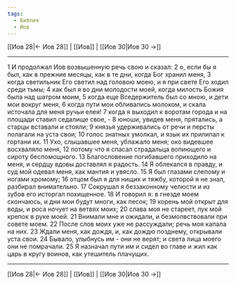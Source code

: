```yaml
---
tags:
  - Библия
  - Иов
---
```

[[Иов 28|← Иов 28]] | [[Иов]] | [[Иов 30|Иов 30 →]]

---
1 И продолжал Иов возвышенную речь свою и сказал:
2 о, если бы я был, как в прежние месяцы, как в те дни, когда Бог хранил меня,
3 когда светильник Его светил над головою моею, и я при свете Его ходил среди тьмы;
4 как был я во дни молодости моей, когда милость Божия была над шатром моим,
5 когда еще Вседержитель был со мною, и дети мои вокруг меня,
6 когда пути мои обливались молоком, и скала источала для меня ручьи елея!
7 когда я выходил к воротам города и на площади ставил седалище свое, -
8 юноши, увидев меня, прятались, а старцы вставали и стояли;
9 князья удерживались от речи и персты полагали на уста свои;
10 голос знатных умолкал, и язык их прилипал к гортани их.
11 Ухо, слышавшее меня, ублажало меня; око видевшее восхваляло меня,
12 потому что я спасал страдальца вопиющего и сироту беспомощного.
13 Благословение погибавшего приходило на меня, и сердцу вдовы доставлял я радость.
14 Я облекался в правду, и суд мой одевал меня, как мантия и увясло.
15 Я был глазами слепому и ногами хромому;
16 отцом был я для нищих и тяжбу, которой я не знал, разбирал внимательно.
17 Сокрушал я беззаконному челюсти и из зубов его исторгал похищенное.
18 И говорил я: в гнезде моем скончаюсь, и дни мои будут многи, как песок;
19 корень мой открыт для воды, и роса ночует на ветвях моих;
20 слава моя не стареет, лук мой крепок в руке моей.
21 Внимали мне и ожидали, и безмолвствовали при совете моем.
22 После слов моих уже не рассуждали; речь моя капала на них.
23 Ждали меня, как дождя, и, как дождю позднему, открывали уста свои.
24 Бывало, улыбнусь им - они не верят; и света лица моего они не помрачали.
25 Я назначал пути им и сидел во главе и жил как царь в кругу воинов, как утешитель плачущих.

---
[[Иов 28|← Иов 28]] | [[Иов]] | [[Иов 30|Иов 30 →]]